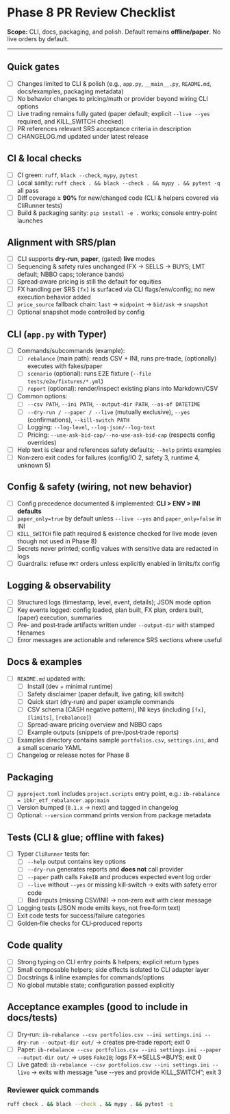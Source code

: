 # Phase 8 PR Review Checklist

**Scope:** CLI, docs, packaging, and polish. Default remains **offline/paper**. No live orders by default.

---

## Quick gates
- [ ] Changes limited to CLI & polish (e.g., `app.py`, `__main__.py`, `README.md`, docs/examples, packaging metadata)
- [ ] No behavior changes to pricing/math or provider beyond wiring CLI options
- [ ] Live trading remains fully gated (paper default; explicit `--live --yes` required, and KILL_SWITCH checked)
- [ ] PR references relevant SRS acceptance criteria in description
- [ ] CHANGELOG.md updated under latest release

## CI & local checks
- [ ] CI green: `ruff`, `black --check`, `mypy`, `pytest`
- [ ] Local sanity: `ruff check . && black --check . && mypy . && pytest -q` all pass
- [ ] Diff coverage ≥ **90%** for new/changed code (CLI & helpers covered via CliRunner tests)
- [ ] Build & packaging sanity: `pip install -e .` works; console entry-point launches

## Alignment with SRS/plan
- [ ] CLI supports **dry‑run**, **paper**, (gated) **live** modes
- [ ] Sequencing & safety rules unchanged (FX → SELLS → BUYS; LMT default; NBBO caps; tolerance bands)
- [ ] Spread‑aware pricing is still the default for equities
- [ ] FX handling per SRS `[fx]` is surfaced via CLI flags/env/config; no new execution behavior added
- [ ] `price_source` fallback chain: `last` → `midpoint` → `bid/ask` → `snapshot`
- [ ] Optional snapshot mode controlled by config

## CLI (`app.py` with Typer)
- [ ] Commands/subcommands (example):
  - [ ] `rebalance` (main path): reads CSV + INI, runs pre‑trade, (optionally) executes with fakes/paper
  - [ ] `scenario` (optional): runs E2E fixture (`--file tests/e2e/fixtures/*.yml`)
  - [ ] `report` (optional): render/inspect existing plans into Markdown/CSV
- [ ] Common options:
  - [ ] `--csv PATH`, `--ini PATH`, `--output-dir PATH`, `--as-of DATETIME`
  - [ ] `--dry-run / --paper / --live` (mutually exclusive), `--yes` (confirmations), `--kill-switch PATH`
  - [ ] Logging: `--log-level`, `--log-json/--log-text`
  - [ ] Pricing: `--use-ask-bid-cap/--no-use-ask-bid-cap` (respects config overrides)
- [ ] Help text is clear and references safety defaults; `--help` prints examples
- [ ] Non‑zero exit codes for failures (config/IO 2, safety 3, runtime 4, unknown 5)

## Config & safety (wiring, not new behavior)
- [ ] Config precedence documented & implemented: **CLI > ENV > INI defaults**
- [ ] `paper_only=true` by default unless `--live --yes` and `paper_only=false` in INI
- [ ] `KILL_SWITCH` file path required & existence checked for live mode (even though not used in Phase 8)
- [ ] Secrets never printed; config values with sensitive data are redacted in logs
- [ ] Guardrails: refuse `MKT` orders unless explicitly enabled in limits/fx config

## Logging & observability
- [ ] Structured logs (timestamp, level, event, details); JSON mode option
- [ ] Key events logged: config loaded, plan built, FX plan, orders built, (paper) execution, summaries
- [ ] Pre‑ and post‑trade artifacts written under `--output-dir` with stamped filenames
- [ ] Error messages are actionable and reference SRS sections where useful

## Docs & examples
- [ ] `README.md` updated with:
  - [ ] Install (dev + minimal runtime)
  - [ ] Safety disclaimer (paper default, live gating, kill switch)
  - [ ] Quick start (dry‑run) and paper example commands
  - [ ] CSV schema (CASH negative pattern), INI keys (including `[fx]`, `[limits]`, `[rebalance]`)
  - [ ] Spread‑aware pricing overview and NBBO caps
  - [ ] Example outputs (snippets of pre‑/post‑trade reports)
- [ ] Examples directory contains sample `portfolios.csv`, `settings.ini`, and a small scenario YAML
- [ ] Changelog or release notes for Phase 8

## Packaging
- [ ] `pyproject.toml` includes `project.scripts` entry point, e.g.: `ib-rebalance = ibkr_etf_rebalancer.app:main`
- [ ] Version bumped (`0.1.x` → next) and tagged in changelog
- [ ] Optional: `--version` command prints version from package metadata

## Tests (CLI & glue; offline with fakes)
- [ ] Typer `CliRunner` tests for:
  - [ ] `--help` output contains key options
  - [ ] `--dry-run` generates reports and **does not** call provider
  - [ ] `--paper` path calls `FakeIB` and produces expected event log order
  - [ ] `--live` without `--yes` or missing kill‑switch → exits with safety error code
  - [ ] Bad inputs (missing CSV/INI) → non‑zero exit with clear message
- [ ] Logging tests (JSON mode emits keys, not free‑form text)
- [ ] Exit code tests for success/failure categories
- [ ] Golden‑file checks for CLI‑produced reports

## Code quality
- [ ] Strong typing on CLI entry points & helpers; explicit return types
- [ ] Small composable helpers; side effects isolated to CLI adapter layer
- [ ] Docstrings & inline examples for commands/options
- [ ] No global mutable state; configuration passed explicitly

## Acceptance examples (good to include in docs/tests)
- [ ] Dry‑run: `ib-rebalance --csv portfolios.csv --ini settings.ini --dry-run --output-dir out/` → creates pre‑trade report; exit 0
- [ ] Paper: `ib-rebalance --csv portfolios.csv --ini settings.ini --paper --output-dir out/` → uses `FakeIB`; logs FX→SELLS→BUYS; exit 0
- [ ] Live gated: `ib-rebalance --csv portfolios.csv --ini settings.ini --live` → exits with message “use --yes and provide KILL_SWITCH”; exit 3

### Reviewer quick commands
```bash
ruff check . && black --check . && mypy . && pytest -q
```
